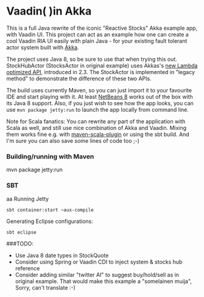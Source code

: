 # Vaadin( )in Akka

This is a full Java rewrite of the iconic "Reactive Stocks" Akka example app, with Vaadin UI. This project can act as an example how one can create a cool Vaadin RIA UI easily with plain Java - for your existing fault tolerant actor system built with [Akka](http://akka.io).

The project uses Java 8, so be sure to use that when trying this out. StockHubActor (StocksActor in original example) uses Akkas's [new Lambda optimized API](http://typesafe.com/blog/akka-230-major-release), introduced in 2.3. The StockActor is implemented in "legacy method" to demonstrate the difference of these two APIs.

The build uses currently Maven, so you can just import it to your favourite IDE and start playing with it. At least [NetBeans 8](https://netbeans.org) works out of the box with its Java 8 support. Also, if you just wish to see how the app looks, you can use `mvn package jetty:run` to launch the app locally from command line.

Note for Scala fanatics: You can rewrite any part of the application with Scala as well, and still use nice combination of Akka and Vaadin. Mixing them works fine e.g. with [maven-scala-plugin](http://scala-tools.org/mvnsites/maven-scala-plugin/) or using the sbt build. And I'm sure you can also save some lines of code too ;-)

### Building/running with Maven

mvn package jetty:run

### SBT
aa
Running Jetty

    sbt container:start ~aux-compile
    
Generating Eclipse configurations:
    
    sbt eclipse

###TODO:

 * Use Java 8 date types in StockQuote
 * Consider using Spring or Vaadin CDI to inject system & stocks hub reference
 * Consider adding similar "twitter AI" to suggest buy/hold/sell as in original example. That would make this example a "somelainen muija", Sorry, can't translate :-)
